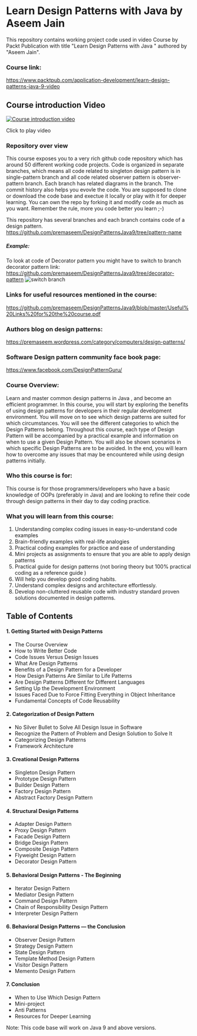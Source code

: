 # Learn Design Patterns with Java by Aseem Jain
This repository contains working project code used in video Course by Packt Publication with title "Learn Design Patterns with Java " authored by "Aseem Jain".

### Course link: 
https://www.packtpub.com/application-development/learn-design-patterns-java-9-video

## Course introduction Video
[![Course introduction video ](http://img.youtube.com/vi/U9jz3omyb_Y/0.jpg)](https://www.youtube.com/watch?v=U9jz3omyb_Y&feature=youtu.be)

Click to play video 

### Repository over view
This course exposes you to a very rich github code repository which has around 50 different working code projects. 
Code is organized in separate branches, which means all code related to singleton design pattern is in single-pattern branch and all code related observer pattern is observer-pattern branch. Each branch has related diagrams in the branch. The commit history also helps you evovle the code. You are supposed to clone or download the code base and exectue it locally or play with it for deeper learning. You can own the repo by forking it and modify code as much as you want. Remember the rule, more you code better you learn ;-)

This repository has several branches and each branch contains code of a design pattern. https://github.com/premaseem/DesignPatternsJava9/tree/pattern-name

##### Example: 
To look at code of Decorator pattern you might have to switch to branch decorator pattern link: 
https://github.com/premaseem/DesignPatternsJava9/tree/decorator-pattern
![switch branch](https://github.com/premaseem/DesignPatternsJava9/blob/master/switch-branch.png "Switch Branch")

### Links for useful resources mentioned in the course: 
https://github.com/premaseem/DesignPatternsJava9/blob/master/Useful%20Links%20for%20the%20course.pdf

### Authors blog on design patterns:
https://premaseem.wordpress.com/category/computers/design-patterns/

### Software Design pattern community face book page:
https://www.facebook.com/DesignPatternGuru/

### Course Overview:
Learn and master common design patterns in Java , and become an efficient programmer.
In this course, you will start by exploring the benefits of using design patterns for developers in their regular development environment. You will move on to see which design patterns are suited for which circumstances. You will see the different categories to which the Design Patterns belong. Throughout this course, each type of Design Pattern will be accompanied by a practical example and information on when to use a given Design Pattern. You will also be shown scenarios in which specific Design Patterns are to be avoided.
In the end, you will learn how to overcome any issues that may be encountered while using design patterns initially.

### Who this course is for: 
This course is for those programmers/developers who have a basic knowledge of OOPs (preferably in Java) and are looking to refine their code through design patterns in their day to day coding practice.

### What you will learn from this course: 
1. Understanding complex coding issues in easy-to-understand code examples
2. Brain-friendly examples with real-life analogies
3. Practical coding examples for practice and ease of understanding
4. Mini projects as assignments to ensure that you are able to apply design patterns
5. Practical guide for design patterns (not boring theory but 100% practical coding as a reference guide )
6. Will help you develop good coding habits.
7. Understand complex designs and architecture effortlessly.
8. Develop non-cluttered reusable code with industry standard proven solutions documented in design patterns.

## Table of Contents
#### 1. Getting Started with Design Patterns
* The Course Overview
* How to Write Better Code
* Code Issues Versus Design Issues
* What Are Design Patterns
* Benefits of a Design Pattern for a Developer
* How Design Patterns Are Similar to Life Patterns
* Are Design Patterns Different for Different Languages
* Setting Up the Development Environment
* Issues Faced Due to Force Fitting Everything in Object Inheritance
* Fundamental Concepts of Code Reusability

#### 2. Categorization of Design Pattern
* No Silver Bullet to Solve All Design Issue in Software
* Recognize the Pattern of Problem and Design Solution to Solve It
* Categorizing Design Patterns
* Framework Architecture

#### 3. Creational Design Patterns
* Singleton Design Pattern
* Prototype Design Pattern
* Builder Design Pattern
* Factory Design Pattern
* Abstract Factory Design Pattern

#### 4. Structural Design Patterns
* Adapter Design Pattern
* Proxy Design Pattern
* Facade Design Pattern
* Bridge Design Pattern
* Composite Design Pattern
* Flyweight Design Pattern
* Decorator Design Pattern

#### 5. Behavioral Design Patterns - The Beginning
* Iterator Design Pattern
* Mediator Design Pattern
* Command Design Pattern
* Chain of Responsibility Design Pattern
* Interpreter Design Pattern

#### 6. Behavioral Design Patterns — the Conclusion
* Observer Design Pattern
* Strategy Design Pattern
* State Design Pattern
* Template Method Design Pattern
* Visitor Design Pattern
* Memento Design Pattern

#### 7. Conclusion
* When to Use Which Design Pattern
* Mini-project
* Anti Patterns
* Resources for Deeper Learning

Note: This code base will work on Java 9 and above versions. 
